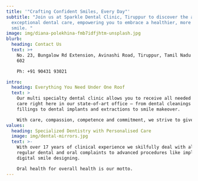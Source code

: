 ```yaml
---
title: '"Crafting Confident Smiles, Every Day"'
subtitle: "Join us at Sparkle Dental Clinic, Tiruppur to discover the art of
  exceptional dental care, empowering you to embrace a healthier, more confident
  smile. "
image: img/diana-polekhina-fmb7idfjhtm-unsplash.jpg
blurb:
  heading: Contact Us
  text: >+
    No. 23, Bungalow Rd Extension, Avinashi Road, Tiruppur, Tamil Nadu 641
    602     

    Ph: +91 90431 93021

intro:
  heading: Everything You Need Under One Roof
  text: >
    Our multi specialty dental clinic allows you to receive all needed dental
    care right here in our state-of-art office – from dental cleanings and
    fillings to dental implants and extractions to smile makeover. 

    With care, compassion, competence and commitment, we strive to give you the best.
values:
  heading: Specialized Dentistry with Personalised Care
  image: img/dental-mirrors.jpg
  text: >-
    With over 17 years of clinical experience we skilfully deal with all your
    regular dental and oral complaints to advanced procedures like implants and
    digital smile designing. 

    Oral health for overall health is our motto.
---
```

